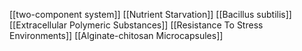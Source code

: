 [[two-component system]]
[[Nutrient Starvation]]
[[Bacillus subtilis]]
[[Extracellular Polymeric Substances]]
[[Resistance To Stress Environments]]
[[Alginate-chitosan Microcapsules]]
